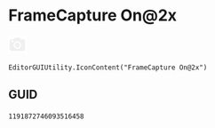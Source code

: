 # FrameCapture On@2x
![](/img/FrameCapture%20On@2x.png)

``` CSharp
EditorGUIUtility.IconContent("FrameCapture On@2x")
```
## GUID
```
1191872746093516458
```
